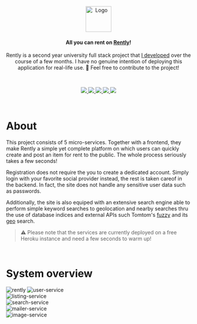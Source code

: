 <br />

<p align="center"> 
  <a href="https://rently-io.herokuapp.com/">
    <img src="https://i.imgur.com/QA6KWPy.png" alt="Logo" width="auto" height="70">
  <a/>
</p>

<h4 align="center">All you can rent on <a href="https://rently-io.herokuapp.com/">Rently</a>!</h4>
<p align="center">Rently is a second year university full stack project that <a href="https://github.com/greffgreff">I developed</a> over the course of a few months. I have no genuine intention of deploying this application for real-life use. 🌈 Feel free to contribute to the project!</p>

<br />

<p align="center" style="align: center;">
  <a href="https://github.com/rently-io/user-service/" >
    <img src="https://github.com/rently-io/user-service/actions/workflows/ci.yml/badge.svg" />
  </a>
  <a href="https://github.com/rently-io/listing-service/" >
    <img src="https://github.com/rently-io/listing-service/actions/workflows/ci.yml/badge.svg" />
  </a>
  <a href="https://github.com/rently-io/search-service/" >
    <img src="https://github.com/rently-io/search-service/actions/workflows/ci.yml/badge.svg" />
  </a>
  <a href="https://github.com/rently-io/image-service/" >
    <img src="https://github.com/rently-io/image-service/actions/workflows/ci.yml/badge.svg" />
  </a>
  <a href="https://github.com/mailer-io/image-service/" >
    <img src="https://github.com/rently-io/mailer-service/actions/workflows/ci.yml/badge.svg" />
  </a>
</p>

<br />

# About

This project consists of 5 micro-services. Together with a frontend, they make Rently a simple yet complete platform on which users can quickly create and post an item for rent to the public. The whole process seriously takes a few seconds! 

Registration does not require the you to create a dedicated account. Simply login with your favorite social provider instead, the rest is taken careof in the backend. In fact, the site does not handle any sensitive user data such as passwords.

Additionally, the site is also equiped with an extensive search engine able to perform simple keyword searches to geolocation and nearby searches thru the use of database indices and external APIs such Tomtom's [fuzzy](https://developer.tomtom.com/search-api/documentation/search-service/search-service) and its [geo](https://developer.tomtom.com/search-api/documentation/geocoding-service/geocoding-service) search.

> ⚠️ Please note that the services are currently deployed on a free Heroku instance and need a few seconds to warm up!

<br />

# System overview

![rently](https://github-readme-stats.vercel.app/api/pin/?username=rently-io&repo=rently&include_all_commits=true&show_owner=true)
![user-service](https://github-readme-stats.vercel.app/api/pin/?username=rently-io&repo=user-service&include_all_commits=true&show_owner=true)  
![listing-service](https://github-readme-stats.vercel.app/api/pin/?username=rently-io&repo=listing-service&include_all_commits=true&show_owner=true)  
![search-service](https://github-readme-stats.vercel.app/api/pin/?username=rently-io&repo=search-service&include_all_commits=true&show_owner=true)  
![mailer-service](https://github-readme-stats.vercel.app/api/pin/?username=rently-io&repo=mailer-service&include_all_commits=true&show_owner=true)  
![image-service](https://github-readme-stats.vercel.app/api/pin/?username=rently-io&repo=image-service&include_all_commits=true&show_owner=true)  
